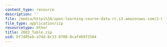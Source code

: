 ```yaml
---
content_type: resource
description: ''
file: /media/https%3A/open-learning-course-data-rc.s3.amazonaws.com/2-007-design-and-manufacturing-i-spring-2009/bf7d05eba74d8c3307008caf469f2504_2003_Table.zip
file_type: application/zip
resourcetype: Other
title: 2003_Table.zip
uid: bf7d05eb-a74d-8c33-0700-8caf469f2504
---
```

